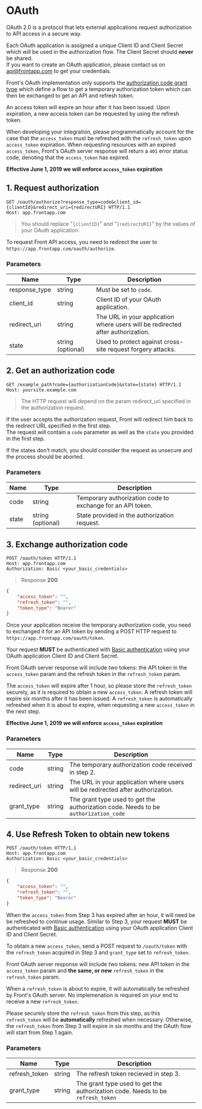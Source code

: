 # OAuth

OAuth 2.0 is a protocol that lets external applications request authorization to API access in a secure way.

Each OAuth application is assigned a unique Client ID and Client Secret which will be used in the authorization flow. The Client Secret should **never** be shared.  
If you want to create an OAuth application, please contact us on <a href="mailto:api@frontapp.com">api@frontapp.com</a> to get your credentials.

Front's OAuth implementation only supports the [authorization code grant type](https://tools.ietf.org/html/rfc6749#section-4.1) which define a flow to get a temporary authorization token which can then be exchanged to get an API and refresh token.

An access token will expire an hour after it has been issued. Upon expiration, a new access token can be requested by using the refresh token.

When developing your integration, please programmatically account for the case that the `access_token` must be refreshed with the `refresh_token` upon `access_token` expiration. When requesting resources with an expired `access_token`, Front's OAuth server response will return a `401` error status code, denoting that the `access_token` has expired.

**Effective June 1, 2019 we will enforce `access_token` expiration**

## 1. Request authorization

```http
GET /oauth/authorize?response_type=code&client_id={clientId}&redirect_uri={redirectURI} HTTP/1.1
Host: app.frontapp.com
```

> You should replace "`{clientID}`" and "`{redirectURI}`" by the values of your OAuth application.

To request Front API access, you need to redirect the user to `https://app.frontapp.com/oauth/authorize`.

### Parameters

| Name         | Type              | Description                                                                    |
|--------------|-------------------|--------------------------------------------------------------------------------|
| response_type| string            | Must be set to `code`.                                                         |
| client_id    | string            | Client ID of your OAuth application.                                           |
| redirect_uri | string            | The URL in your application where users will be redirected after authorization.|
| state        | string (optional) | Used to protect against cross-site request forgery attacks.                    |

## 2. Get an authorization code

```http
GET /example_path?code={authorizationCode}&state={state} HTTP/1.1
Host: yoursite.example.com
```

> The HTTP request will depend on the param redirect_uri specified in the authorization request.

If the user accepts the authorization request, Front will redirect him back to the redirect URL specified in the first step.  
The request will contain a `code` parameter as well as the `state` you provided in the first step.

If the states don't match, you should consider the request as unsecure and the process should be aborted.

### Parameters

| Name  | Type              | Description                                               |
|-------|-------------------|-----------------------------------------------------------|
| code  | string            | Temporary authorization code to exchange for an API token.|
| state | string (optional) | State provided in the authorization request.              |

## 3. Exchange authorization code

```http
POST /oauth/token HTTP/1.1
Host: app.frontapp.com
Authorization: Basic <your_basic_credentials>
```

> Response **200**

```json
{
    "access_token": "",
    "refresh_token": "",
    "token_type": "Bearer"
}
```

Once your application receive the temporary authorization code, you need to exchanged it for an API token by sending a POST HTTP request to `https://app.frontapp.com/oauth/token`.

Your request **MUST** be authenticated with [Basic authentication](https://tools.ietf.org/html/rfc2617#section-2) using your OAuth application Client ID and Client Secret.

Front OAuth server response will include two tokens: the API token in the `access_token` param and the refresh token in the `refresh_token` param.

The `access_token` will expire after 1 hour, so please store the `refresh_token` securely, as it is required to obtain a new `access_token`. A refresh token will expire six months after it has been issued. A `refresh_token` is automatically refreshed when it is about to expire, when requesting a new `access_token` in the next step.

**Effective June 1, 2019 we will enforce `access_token` expiration**

### Parameters

| Name         | Type              | Description                                                                        |
|--------------|-------------------|------------------------------------------------------------------------------------|
| code         | string            | The temporary authorization code received in step 2.                               |
| redirect_uri | string            | The URL in your application where users will be redirected after authorization.    |
| grant_type   | string            | The grant type used to get the authorization code. Needs to be `authorization_code`|

## 4. Use Refresh Token to obtain new tokens

```http
POST /oauth/token HTTP/1.1
Host: app.frontapp.com
Authorization: Basic <your_basic_credentials>
```

> Response **200**

```json
{
    "access_token": "",
    "refresh_token": "",
    "token_type": "Bearer"
}
```

When the `access_token` from Step 3 has expired after an hour, it will need be be refreshed to continue usage. Similar to Step 3, your request **MUST** be authenticated with [Basic authentication](https://tools.ietf.org/html/rfc2617#section-2) using your OAuth application Client ID and Client Secret. 

To obtain a new `access_token`, send a POST request to `/oauth/token` with the `refresh_token` acquired in Step 3 and `grant_type` set to `refresh_token`.

Front OAuth server response will include two tokens: new API token in the `access_token` param and **the same, or new** `refresh_token` in the `refresh_token` param.

When a `refresh_token` is about to expire, it will automatically be refreshed by Front's OAuth server. No implemenation is required on your end to receive a new `refresh_token`. 

Please securely store the `refresh_token` from this step, as this `refresh_token` will be **automatically** refreshed when necessary. Otherwise, the `refresh_token` from Step 3 will expire in six months and the OAuth flow will start from Step 1 again.

### Parameters

| Name          | Type              | Description                                                                        |
|---------------|-------------------|------------------------------------------------------------------------------------|
| refresh_token | string            | The refresh token recieved in step 3.                                              |
| grant_type    | string            | The grant type used to get the authorization code. Needs to be `refresh_token`     |